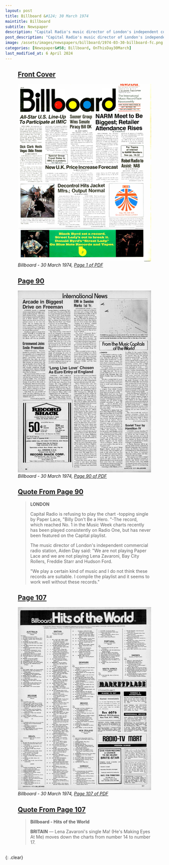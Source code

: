 ```yaml
---
layout: post
title: Billboard &#124; 30 March 1974
maintitle: Billboard
subtitle: Newspaper
description: "Capital Radio's music director of London's independent commercial radio station, Aiden Day said: &quot;We are not playing Paper Lace and we are not playing Lena Zavaroni, Bay City Rollers, Freddie Starr and Hudson Ford.&quot;"
post_description: "Capital Radio's music director of London's independent commercial radio station, Aiden Day said: &quot;We are not playing Paper Lace and we are not playing Lena Zavaroni, Bay City Rollers, Freddie Starr and Hudson Ford.&quot;"
image: /assets/images/newspapers/billboard/1974-03-30-billboard-fc.png
categories: [Newspaper&#58; Billboard, OnThisDay30March]
last_modified_at: 6 April 2024
---
```


<figure class="fig1">
<h2 id="infobox1"><a href="#infobox1">Front Cover</a></h2>
<a href="/assets/images/newspapers/billboard/1974-03-30-billboard-fc.png"><img src="/assets/images/newspapers/billboard/1974-03-30-billboard-fc.png" class="full-width zoom-in" /></a>
<cite class="whitespace">Billboard - 30 March 1974,
<a class="external-link" href="https://www.worldradiohistory.com/Archive-All-Music/Billboard/70s/1974/Billboard%201974-03-30.pdf">Page 1 of PDF</a></cite>
</figure>

<figure class="fig2">
<h2 id="infobox2"><a href="#infobox2">Page 90</a></h2>
<a href="/assets/images/newspapers/billboard/1974-03-30-billboard-page-90.png"><img src="/assets/images/newspapers/billboard/1974-03-30-billboard-page-90.png" class="full-width zoom-in" /></a>
<cite class="whitespace">Billboard - 30 March 1974,
<a class="external-link" href="https://www.worldradiohistory.com/Archive-All-Music/Billboard/70s/1974/Billboard%201974-03-30.pdf#page=90">Page 90 of PDF</a></cite>
</figure>

<figure class="fig3">
<h2 id="infobox3"><a href="#infobox3">Quote From Page 90</a></h2>
<blockquote>
<p><strong>LONDON</strong></p>
<p>Capital Radio is refusing to play the chart -topping single by Paper Lace, "Billy Don't Be a Hero. "-The record, which reached No. 1 in the Music Week charts recently has been played consistently on Radio One, but has never been featured on the Capital playlist.</p>
<p>The music director of London's independent commercial radio station, Aiden Day said: "We are not playing Paper Lace and we are not playing Lena Zavaroni, Bay City Rollers, Freddie Starr and Hudson Ford.</p>
<p>"We play a certain kind of music and I do not think these records are suitable. I compile the playlist and it seems to work well without these records."</p>
</blockquote>
</figure>

<figure class="fig1">
<h2 id="infobox4"><a href="#infobox4">Page 107</a></h2>
<a href="/assets/images/newspapers/billboard/1974-03-30-billboard-page-107.png"><img src="/assets/images/newspapers/billboard/1974-03-30-billboard-page-107.png" class="full-width zoom-in" /></a>
<cite class="whitespace">Billboard - 30 March 1974,
<a class="external-link" href="https://www.worldradiohistory.com/Archive-All-Music/Billboard/70s/1974/Billboard%201974-03-30.pdf#page=107">Page 107 of PDF</a></cite>
</figure>

<figure class="fig2">
<h2 id="infobox5"><a href="#infobox5">Quote From Page 107</a></h2>
<blockquote>
<p><strong>Billboard - Hits of the World</strong></p>
<p><strong>BRITAIN</strong> &#8212; Lena Zavaroni's single Ma! (He's Making Eyes At Me) moves down the charts from number 14 to number 17.</p>
</blockquote>
</figure>

<br />{: .clear}

